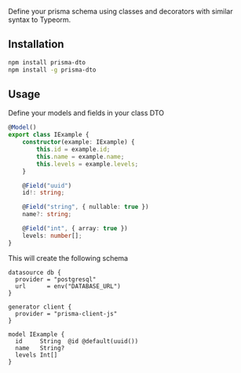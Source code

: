 Define your prisma schema using classes and decorators with similar syntax to Typeorm.

## Installation

```bash
npm install prisma-dto
npm install -g prisma-dto
```

## Usage

Define your models and fields in your class DTO

```typescript
@Model()
export class IExample {
    constructor(example: IExample) {
        this.id = example.id;
        this.name = example.name;
        this.levels = example.levels;
    }

    @Field("uuid")
    id!: string;

    @Field("string", { nullable: true })
    name?: string;

    @Field("int", { array: true })
    levels: number[];
}
```

This will create the following schema

```
datasource db {
  provider = "postgresql"
  url      = env("DATABASE_URL")
}

generator client {
  provider = "prisma-client-js"
}

model IExample {
  id     String  @id @default(uuid())
  name   String?
  levels Int[]
}
```